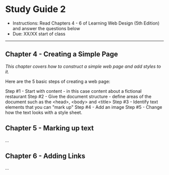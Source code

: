 # Study Guide 2

- Instructions: Read Chapters 4 - 6 of Learning Web Design (5th Edition) and answer the questions below
- Due: XX/XX start of class

<hr>

## Chapter 4 - Creating a Simple Page
*This chapter covers how to construct a simple web page and add styles to it.*

Here are the 5 basic steps of creating a web page:

Step #1 - Start with content - in this case content about a fictional restaurant
Step #2 - Give the document structure - define areas of the document such as the &lt;head>, &lt;body> and &lt;title>
Step #3 - Identify text elements that you can "mark up"
Step #4 - Add an image
Step #5 - Change how the text looks with a style sheet. 


## Chapter 5 - Marking up text

*...*

## Chapter 6 - Adding Links

*...*
